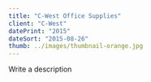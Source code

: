 ```yaml
---
title: "C-West Office Supplies"
client: "C-West"
datePrint: "2015"
dateSort: "2015-08-26"
thumb: ../images/thumbnail-orange.jpg
---
```


Write a description
